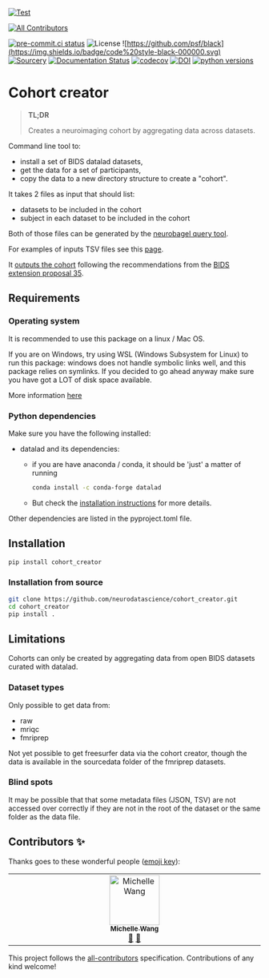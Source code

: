 [![Test](https://github.com/neurodatascience/cohort_creator/actions/workflows/test.yml/badge.svg)](https://github.com/neurodatascience/cohort_creator/actions/workflows/test.yml)
<!-- ALL-CONTRIBUTORS-BADGE:START - Do not remove or modify this section -->
[![All Contributors](https://img.shields.io/badge/all_contributors-1-orange.svg?style=flat-square)](#contributors-)
<!-- ALL-CONTRIBUTORS-BADGE:END -->
[![pre-commit.ci status](https://results.pre-commit.ci/badge/github/neurodatascience/cohort_creator/main.svg)](https://results.pre-commit.ci/latest/github/neurodatascience/cohort_creator/main)
![License](https://img.shields.io/badge/license-MIT-blue.svg)
![https://github.com/psf/black](https://img.shields.io/badge/code%20style-black-000000.svg)
[![Sourcery](https://img.shields.io/badge/Sourcery-enabled-brightgreen)](https://sourcery.ai)
[![Documentation Status](https://readthedocs.org/projects/cohort-creator/badge/?version=latest)](https://cohort-creator.readthedocs.io/en/latest/?badge=latest)
[![codecov](https://codecov.io/gh/neurodatascience/cohort_creator/branch/main/graph/badge.svg?token=PMQYH0DIPX)](https://codecov.io/gh/neurodatascience/cohort_creator)
[![DOI](https://zenodo.org/badge/DOI/10.5281/zenodo.8313304.svg)](https://doi.org/10.5281/zenodo.8313304)
[![python versions](https://img.shields.io/pypi/pyversions/cohort_creator.svg)](https://pypi.org/project/cohort_creator/)

# Cohort creator

> **TL;DR**
>
> Creates a neuroimaging cohort by aggregating data across datasets.

Command line tool to:

-   install a set of BIDS datalad datasets,
-   get the data for a set of participants,
-   copy the data to a new directory structure to create a "cohort".

It takes 2 files as input that should list:

-   datasets to be included in the cohort
-   subject in each dataset to be included in the cohort

Both of those files can be generated by the [neurobagel query tool](https://query.neurobagel.org/).

For examples of inputs TSV files see this [page](https://cohort-creator.readthedocs.io/en/latest/inputs.html).

It [outputs the cohort](<(https://cohort-creator.readthedocs.io/en/latest/outputs.html)>)
following the recommendations
from the [BIDS extension proposal 35](https://docs.google.com/document/d/1tFRNumQyIgjXBNC3brFDLO9FaikjL84noxK6Om-Ctik).

## Requirements

### Operating system

It is recommended to use this package on a linux / Mac OS.

If you are on Windows, try using WSL (Windows Subsystem for Linux) to run this package:
windows does not handle symbolic links well, and this package relies on symlinks.
If you decided to go ahead anyway make sure you have got a LOT of disk space available.

More information
[here](https://handbook.datalad.org/en/latest/intro/windows.html#ohnowindows)

### Python dependencies

Make sure you have the following installed:

-   datalad and its dependencies:

    -   if you are have anaconda / conda, it should be 'just' a matter of running

        ```bash
        conda install -c conda-forge datalad
        ```

    -   But check the
        [installation instructions](https://handbook.datalad.org/en/latest/intro/installation.html#install)
        for more details.

Other dependencies are listed in the pyproject.toml file.

## Installation

```bash
pip install cohort_creator
```

### Installation from source

```bash
git clone https://github.com/neurodatascience/cohort_creator.git
cd cohort_creator
pip install .
```

## Limitations

Cohorts can only be created by aggregating data from open BIDS datasets curated with datalad.

### Dataset types

Only possible to get data from:

-   raw
-   mriqc
-   fmriprep

Not yet possible to get freesurfer data via the cohort creator, though the data
is available in the sourcedata folder of the fmriprep datasets.

### Blind spots

It may be possible that that some metadata files (JSON, TSV) are not accessed
over correctly if they are not in the root of the dataset or the same folder as
the data file.

<!-- **FIX** use pybids / ancpbids for data indexing and querying. -->

## Contributors ✨

Thanks goes to these wonderful people ([emoji key](https://allcontributors.org/docs/en/emoji-key)):

<!-- ALL-CONTRIBUTORS-LIST:START - Do not remove or modify this section -->
<!-- prettier-ignore-start -->
<!-- markdownlint-disable -->
<table>
  <tbody>
    <tr>
      <td align="center" valign="top" width="14.28%"><a href="https://github.com/michellewang"><img src="https://avatars.githubusercontent.com/u/29051929?v=4?s=100" width="100px;" alt="Michelle Wang"/><br /><sub><b>Michelle Wang</b></sub></a><br /><a href="https://github.com/neurodatascience/cohort_creator/issues?q=author%3Amichellewang" title="Bug reports">🐛</a> <a href="#ideas-michellewang" title="Ideas, Planning, & Feedback">🤔</a></td>
    </tr>
  </tbody>
</table>

<!-- markdownlint-restore -->
<!-- prettier-ignore-end -->

<!-- ALL-CONTRIBUTORS-LIST:END -->

This project follows the [all-contributors](https://github.com/all-contributors/all-contributors) specification. Contributions of any kind welcome!